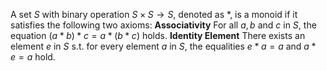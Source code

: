 A set $S$ with binary operation $S\times S\rightarrow S$, denoted as $*$, is a monoid if it satisfies the following two axioms:
**Associativity**
For all $a,b$ and $c$ in $S$, the equation $(a*b)*c=a*(b*c)$ holds.
**Identity Element**
There exists an element $e$ in $S$ s.t. for every element $a$ in $S$, the equalities $e*a=a$ and $a*e=a$ hold.